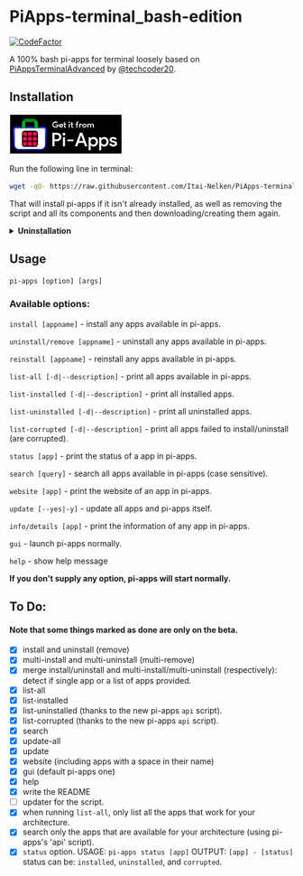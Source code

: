 # PiApps-terminal_bash-edition

[![CodeFactor](https://www.codefactor.io/repository/github/itai-nelken/piapps-terminal_bash-edition/badge)](https://www.codefactor.io/repository/github/itai-nelken/piapps-terminal_bash-edition)

A 100% bash pi-apps for terminal loosely based on [PiAppsTerminalAdvanced](https://github.com/techcoder20/PiAppsTerminalAdvanced) by [@techcoder20](https://github.com/techcoder20/).

## Installation

[![badge](https://github.com/Botspot/pi-apps/blob/master/icons/badge.png?raw=true)](https://github.com/Botspot/pi-apps)  

Run the following line in terminal:
```bash
wget -qO- https://raw.githubusercontent.com/Itai-Nelken/PiApps-terminal_bash-edition/main/install.sh | bash
```
That will install pi-apps if it isn't already installed, as well as removing the script and all its components and then downloading/creating them again.

<details>
  <summary><b>Uninstallation</b></summary>
  
  To uninstall pi-apps terminal bash edition, run the following in terminal:
  ```bash
  wget -qO- https://raw.githubusercontent.com/Itai-Nelken/PiApps-terminal_bash-edition/main/uninstall.sh | bash
  ```
  
 </details>

## Usage

`pi-apps [option] [args]`

### Available options:

`install [appname]` - install any apps available in pi-apps.

`uninstall/remove [appname]` - uninstall any apps available in pi-apps.

`reinstall [appname]` - reinstall any apps available in pi-apps.

`list-all [-d|--description]` - print all apps available in pi-apps.

`list-installed [-d|--description]` - print all installed apps.

`list-uninstalled [-d|--description]` - print all uninstalled apps.

`list-corrupted [-d|--description]` - print all apps failed to install/uninstall (are corrupted).

`status [app]` - print the status of a app in pi-apps.

`search [query]` - search all apps available in pi-apps (case sensitive).

`website [app]` - print the website of an app in pi-apps.

`update [--yes|-y]` - update all apps and pi-apps itself.

`info/details [app]` - print the information of any app in pi-apps.

`gui` - launch pi-apps normally.

`help` - show help message


**If you don't supply any option, pi-apps will start normally.**


## To Do:
#### Note that some things marked as done are only on the beta.
- [x] install and uninstall (remove)
- [x] multi-install and multi-uninstall (multi-remove)
- [x] merge install/uninstall and multi-install/multi-uninstall (respectively): detect if single app or a list of apps provided.
- [x] list-all
- [x] list-installed
- [x] list-uninstalled (thanks to the new pi-apps `api` script).
- [x] list-corrupted (thanks to the new pi-apps `api` script).
- [x] search
- [x] update-all
- [x] update
- [x] website (including apps with a space in their name)
- [x] gui (default pi-apps one)
- [x] help
- [x] write the README
- [ ] updater for the script.
- [x] when running `list-all`, only list all the apps that work for your architecture.
- [x] search only the apps that are available for your architecture (using pi-apps's 'api' script).
- [x] `status` option. USAGE: `pi-apps status [app]` OUTPUT: `[app] - [status]` status can be: `installed`, `uninstalled`, and `corrupted`.
